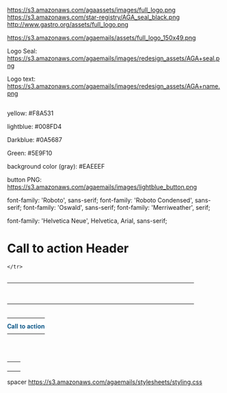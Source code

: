 https://s3.amazonaws.com/agaassets/images/full_logo.png
https://s3.amazonaws.com/star-registry/AGA_seal_black.png
http://www.gastro.org/assets/full_logo.png

https://s3.amazonaws.com/agaemails/assets/full_logo_150x49.png

Logo Seal:
https://s3.amazonaws.com/agaemails/images/redesign_assets/AGA+seal.png

Logo text:
https://s3.amazonaws.com/agaemails/images/redesign_assets/AGA+name.png

<td class="item" width="347" height="10"><img src="https://sites.smu.edu/e/images/spacer.gif" width="310" height="1" alt=""/></td>

yellow:
#F8A531

lightblue:
#008FD4

Darkblue:
#0A5687

Green:
#5E9F10

background color (gray):
#EAEEEF

button PNG:
https://s3.amazonaws.com/agaemails/images/lightblue_button.png

<!-- *-------===== Google Fonts =====-------* -->
<link href='http://fonts.googleapis.com/css?family=Roboto:400,300italic,300,400italic,500,500italic,700,700italic,900italic,900|Roboto+Condensed:400,300italic,300,400italic,700,700italic|Oswald:400,300,700' rel='stylesheet' type='text/css'>


font-family: 'Roboto', sans-serif;
font-family: 'Roboto Condensed', sans-serif;
font-family: 'Oswald', sans-serif;
font-family: 'Merriweather', serif;

font-family: 'Helvetica Neue', Helvetica, Arial, sans-serif;



# Call to action Header
 <!-- ********TABLE**********-->
<table width="357" border="0" align="left" cellpadding="0" cellspacing="0" class="item">
    <tr>
        <td class="item" width="40" height="10"></td>
        <td class="item" width="150" height="49"><img src="http://placehold.it/150x49" alt=""/></td>
        <td class="item" width="7" height="10"></td>
        <td class="item" width="150" height="49"><img src="http://placehold.it/150x49" alt=""/></td>
        <td class="item" width="10" height="10"></td>

    </tr>
</table>
<!-- ********END TABLE**********-->

<!-- ********TABLE**********-->
<table width="100" border="0" align="left" cellpadding="0" cellspacing="0" class="item">
    <tr>
        <td class="item" style="vertical-align: middle; padding: 8px 0 !important; background-color: #ffffff; text-align:center;">
            <a href="#" style="color:#0A5687; text-decoration: none; font-size: 14px; font-weight: bold; font-family: 'Helvetica Neue', Helvetica, Arial, sans-serif;">Call to action</a>
        </td>
    </tr>
</table>
<!-- ********END TABLE**********-->


<!-- *-===== mso spacer =====-* -->
<table width="20" border="0" align="left" cellpadding="0" cellspacing="0" class="item">
<tr><!--[if mso]><td style="background-color: #ffffff;"><p>&nbsp;</p></td><![endif]--></tr>
</table>
<!-- *-=====/mso spacer =====-* -->

<!-- ******** MSO Spacer **********-->
<!--[if mso]><table width="20" border="0" align="left" cellpadding="0" cellspacing="0" class="item">
  <tr>
    <td align="left" width="15"><p>&nbsp;</p><img src="https://sites.smu.edu/e/images/spacer.gif" width="15" height="15" alt=""/></td>

  </tr>
</table><![endif]-->
<!-- ******** MSO Spacer **********-->


<!-- ******** MSO Spacer **********-->
<table width="20" border="0" align="left" cellpadding="0" cellspacing="0" class="item">
    <tr>
        <td align="left" width="15"><!--[if mso]><p>&nbsp;</p><![endif]--><img src="https://sites.smu.edu/e/images/spacer.gif" width="15" height="15" alt=""/></td>

    </tr>
</table>
<!-- ******** MSO Spacer **********-->


<!-- *-------===== cavin template =====-------* -->
    file:///private/var/folders/x6/20vp2mrd5s9gc5z2wyd0zrb5mr83fr/T/com.microsoft.Outlook/Outlook%20Temp/heroimage%5B1%5D.html
<!-- *-------=====/cavin template =====-------* -->


spacer
https://s3.amazonaws.com/agaemails/stylesheets/styling.css